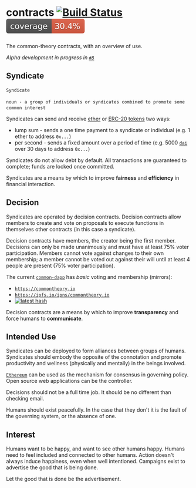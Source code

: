 # contracts [![Build Status](https://travis-ci.org/common-theory/contracts.svg?branch=master)](https://travis-ci.org/common-theory/contracts) [![Coverage](https://raw.githubusercontent.com/common-theory/common-dac/master/test/badge.svg?sanitize=true)](https://coverage.commontheory.io)

The common-theory contracts, with an overview of use.

_Alpha development in progress in [`#8`](https://github.com/common-theory/contracts/pull/8)_

## Syndicate

```
Syndicate

noun - a group of individuals or syndicates combined to promote some common interest
```

Syndicates can send and receive [ether](https://coinmarketcap.com/currencies/ethereum/) or [ERC-20 tokens](https://etherscan.io/tokens) two ways:
  - lump sum - sends a one time payment to a syndicate or individual (e.g. 1 ether to address `0x...`)
  - per second - sends a fixed amount over a period of time (e.g. 5000 [`dai`](https://makerdao.com/dai) over 30 days to address `0x...`)

Syndicates do not allow debt by default. All transactions are guaranteed to complete; funds are locked once committed.

Syndicates are a means by which to improve **fairness** and **efficiency** in financial interaction.

## Decision

Syndicates are operated by decision contracts. Decision contracts allow members to create and vote on proposals to execute functions in themselves other contracts (in this case a syndicate).

Decision contracts have members, the creator being the first member. Decisions can only be made unanimously and must have at least 75% voter participation. Members cannot vote against changes to their own membership; a member cannot be voted out against their will until at least 4 people are present (75% voter participation).

The current [`common-dapp`](https://github.com/common-theory/common-dapp) has _basic_ voting and membership (mirrors):

- [`https://commontheory.io`](https://commontheory.io)
- [`https://ipfs.io/ipns/commontheory.io`](https://ipfs.io/ipns/commontheory.io)
- [![latest hash](https://dnslink-cid-badge.commontheory.io/commontheory.io)](https://dnslink-cid-badge.commontheory.io/commontheory.io?redirect=true)

Decision contracts are a means by which to improve **transparency** and force humans to **communicate**.

## Intended Use

Syndicates can be deployed to form alliances between groups of humans. Syndicates should embody the opposite of the connotation and promote productivity and wellness (physically and mentally) in the beings involved.

[`Ethereum`](https://everipedia.org/wiki/lang_en/Ethereum/) can be used as the mechanism for consensus in governing policy. Open source web applications can be the controller.

Decisions should not be a full time job. It should be no different than checking email.

Humans should exist peacefully. In the case that they don't it is the fault of the governing system, or the absence of one.

## Interest

Humans want to be happy, and want to see other humans happy. Humans need to feel included and connected to other humans. Action doesn't always induce happiness, even when well intentioned. Campaigns exist to advertise the good that is being done.

Let the good that is done be the advertisement.
